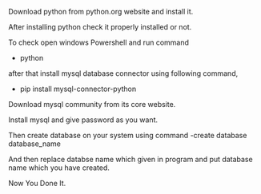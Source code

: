 Download python from python.org website and install it.

After installing python check it properly installed or not.

To check open windows Powershell and run command 
- python 

after that install mysql database connector using following command,
- pip install mysql-connector-python

Download mysql community from its core website.

Install mysql and give password as you want.

Then create database on your system using command
-create database database_name

And then replace databse name which given in program and put database name which you have created.

Now You Done It.
